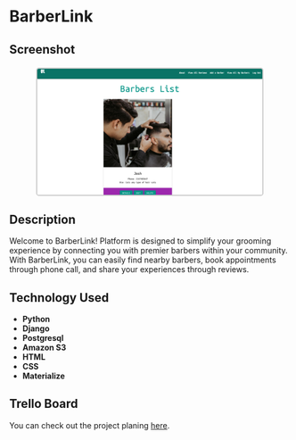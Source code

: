 # BarberLink

## Screenshot

<img src="./main_app/static/images/barberlink.png" alt="Sports Players Tracker" style="width: 80%; border: 2px solid #ccc; border-radius: 5px; display: block; margin: 20px auto;" />


## Description

Welcome to BarberLink! Platform is designed to simplify your grooming experience by connecting you with premier barbers within your community. With BarberLink, you can easily find nearby barbers, book appointments through phone call, and share your experiences through reviews.
 
## Technology Used

- **Python** 
- **Django**
- **Postgresql**
- **Amazon S3**
- **HTML**
- **CSS** 
- **Materialize**

## Trello Board

You can check out the project planing [here](https://trello.com/invite/b/fpUD4lfC/ATTI0c516530cdcd70e2a6574e2f31349c57F68B7271/project-3).





